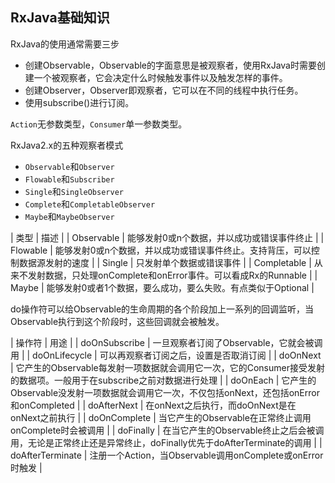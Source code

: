 ## RxJava基础知识

RxJava的使用通常需要三步

+ 创建Observable，Observable的字面意思是被观察者，使用RxJava时需要创建一个被观察者，它会决定什么时候触发事件以及触发怎样的事件。
+ 创建Observer，Observer即观察者，它可以在不同的线程中执行任务。
+ 使用subscribe()进行订阅。

``Action``无参数类型，``Consumer``单一参数类型。

RxJava2.x的五种观察者模式

+ ``Observable``和``Observer``
+ ``Flowable``和``Subscriber``
+ ``Single``和``SingleObserver``
+ ``Complete``和``CompletableObserver``
+ ``Maybe``和``MaybeObserver``

| 类型 | 描述 |
| Observable | 能够发射0或n个数据，并以成功或错误事件终止 |
| Flowable | 能够发射0或n个数据，并以成功或错误事件终止。支持背压，可以控制数据源发射的速度 |
| Single | 只发射单个数据或错误事件 |
| Completable | 从来不发射数据，只处理onComplete和onError事件。可以看成Rx的Runnable |
| Maybe | 能够发射0或者1个数据，要么成功，要么失败。有点类似于Optional |

do操作符可以给Observable的生命周期的各个阶段加上一系列的回调监听，当Observable执行到这个阶段时，这些回调就会被触发。

| 操作符 | 用途 |
| doOnSubscribe | 一旦观察者订阅了Observable，它就会被调用 |
| doOnLifecycle | 可以再观察者订阅之后，设置是否取消订阅 |
| doOnNext | 它产生的Observable每发射一项数据就会调用它一次，它的Consumer接受发射的数据项。一般用于在subscribe之前对数据进行处理 |
| doOnEach | 它产生的Observable没发射一项数据就会调用它一次，不仅包括onNext，还包括onError和onCompleted |
| doAfterNext | 在onNext之后执行，而doOnNext是在onNext之前执行 |
| doOnComplete | 当它产生的Observable在正常终止调用onComplete时会被调用 |
| doFinally | 在当它产生的Observable终止之后会被调用，无论是正常终止还是异常终止，doFinally优先于doAfterTerminate的调用 |
| doAfterTerminate | 注册一个Action，当Observable调用onComplete或onError时触发 |

